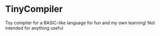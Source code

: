 # TinyCompiler
Toy compiler for a BASIC-like language for fun and my own learning! Not intended for anything useful
